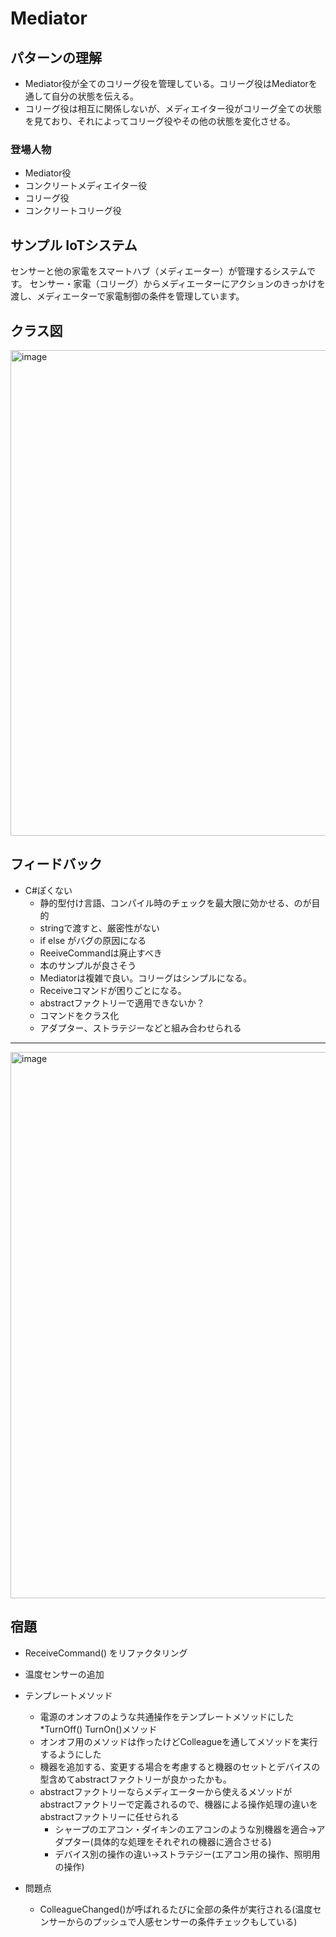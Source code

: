 # Mediator
## パターンの理解
- Mediator役が全てのコリーグ役を管理している。コリーグ役はMediatorを通して自分の状態を伝える。
- コリーグ役は相互に関係しないが、メディエイター役がコリーグ全ての状態を見ており、それによってコリーグ役やその他の状態を変化させる。

### 登場人物
- Mediator役
- コンクリートメディエイター役
- コリーグ役
- コンクリートコリーグ役

## サンプル IoTシステム
センサーと他の家電をスマートハブ（メディエーター）が管理するシステムです。
センサー・家電（コリーグ）からメディエーターにアクションのきっかけを渡し、メディエーターで家電制御の条件を管理しています。

## クラス図

<img width="777" alt="image" src="https://github.com/user-attachments/assets/ca182ca3-f876-4cbb-a9af-773c9db17fdb" />


## フィードバック
- C#ぽくない
  - 静的型付け言語、コンパイル時のチェックを最大限に効かせる、のが目的
  - stringで渡すと、厳密性がない
  - if else がバグの原因になる
  - ReeiveCommandは廃止すべき
  - 本のサンプルが良さそう
  - Mediatorは複雑で良い。コリーグはシンプルになる。
  - Receiveコマンドが困りごとになる。
  - abstractファクトリーで適用できないか？
  - コマンドをクラス化
  - アダプター、ストラテジーなどと組み合わせられる



---

<img width="874" alt="image" src="https://github.com/user-attachments/assets/d6b76eb4-ee49-4a5f-b4d3-581207aba5e5" />

## 宿題
- ReceiveCommand() をリファクタリング
- 温度センサーの追加
  
- テンプレートメソッド
  - 電源のオンオフのような共通操作をテンプレートメソッドにした *TurnOff() TurnOn()メソッド
  - オンオフ用のメソッドは作ったけどColleagueを通してメソッドを実行するようにした
  - 機器を追加する、変更する場合を考慮すると機器のセットとデバイスの型含めてabstractファクトリーが良かったかも。
  - abstractファクトリーならメディエーターから使えるメソッドがabstractファクトリーで定義されるので、機器による操作処理の違いをabstractファクトリーに任せられる
	  - シャープのエアコン・ダイキンのエアコンのような別機器を適合→アダプター(具体的な処理をそれぞれの機器に適合させる)
	  - デバイス別の操作の違い→ストラテジー(エアコン用の操作、照明用の操作)

- 問題点
  - ColleagueChanged()が呼ばれるたびに全部の条件が実行される(温度センサーからのプッシュで人感センサーの条件チェックもしている)
